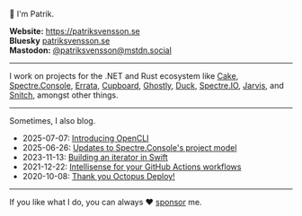 👋 I'm Patrik. 

**Website:** https://patriksvensson.se  
**Bluesky** [patriksvensson.se](https://bsky.app/profile/patriksvensson.se)  
**Mastodon:** [@patriksvensson@mstdn.social](https://mstdn.social/@patriksvensson)

---

I work on projects for the .NET and Rust ecosystem like 
[Cake](https://github.com/cake-build/cake), 
[Spectre.Console](https://github.com/spectreconsole/spectre.console), 
[Errata](https://github.com/spectreconsole/errata),
[Cupboard](https://github.com/cupboard-project/cupboard),
[Ghostly](https://github.com/patriksvensson/ghostly),
[Duck](https://github.com/duckhq/duck),
[Spectre.IO](https://github.com/spectresystems/spectre.io), 
[Jarvis](https://github.com/spectresystems/jarvis), and
[Snitch](https://github.com/spectresystems/snitch), 
amongst other things.

---

Sometimes, I also blog.

* 2025-07-07: [Introducing OpenCLI](https://patriksvensson.se/posts/2025/07/introducing-open-cli)
* 2025-06-26: [Updates to Spectre.Console's project model](https://patriksvensson.se/posts/2025/06/spectre-console-project-model)
* 2023-11-13: [Building an iterator in Swift](https://patriksvensson.se/posts/2023/11/building-an-iterator-in-swift)
* 2021-12-22: [Intellisense for your GitHub Actions workflows](https://patriksvensson.se/posts/2021/12/intellisense-for-your-github-action-workflows)
* 2020-10-08: [Thank you Octopus Deploy!](https://patriksvensson.se/posts/2020/10/thank-you-octopus-deploy)


---

If you like what I do, you can always 
♥ [sponsor](https://github.com/sponsors/patriksvensson) me.